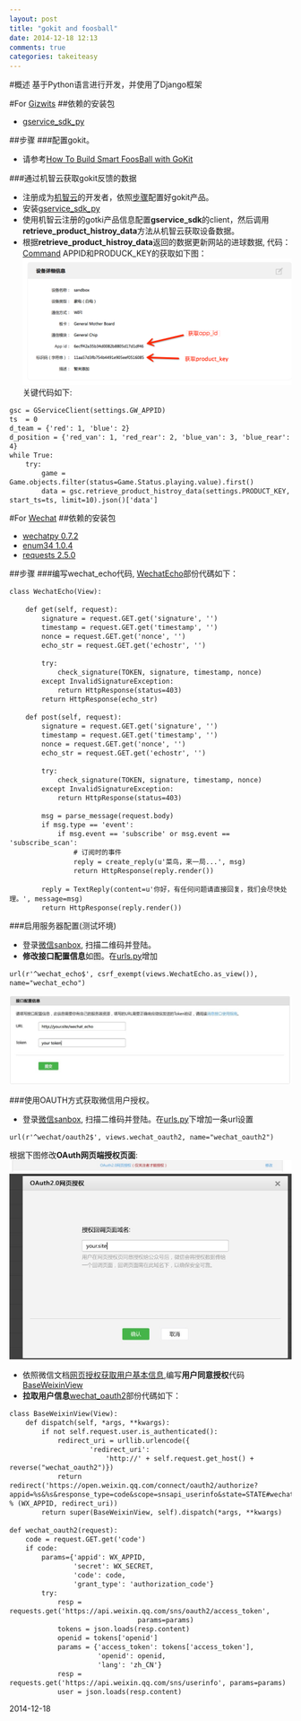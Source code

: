 ```yaml
---
layout: post
title: "gokit and foosball"
date: 2014-12-18 12:13
comments: true
categories: takeiteasy
---
```


#概述
基于Python语言进行开发，并使用了Django框架

#For [Gizwits](http://www.gizwits.com)
##依赖的安装包
* [gservice_sdk_py](https://github.com/gizwits/gservice_sdk_py)

##步骤
###配置gokit。
* 请参考[How To Build Smart FoosBall with GoKit](https://github.com/smartfoosball/foosball-mcu/wiki/How-To-Build-Smart-FoosBall-with-GoKit)

###通过机智云获取gokit反馈的数据
* 注册成为[机智云](http://www.gizwits.com)的开发者，依照[步骤](https://github.com/smartfoosball/foosball-mcu/wiki/How-To-Build-Smart-FoosBall-with-GoKit#步骤)配置好gokit产品。
* 安装[gservice_sdk_py](https://github.com/gizwits/gservice_sdk_py)
* 使用机智云注册的gotki产品信息配置**gservice_sdk**的client，然后调用**retrieve_product_histroy_data**方法从机智云获取设备数据。
* 根据**retrieve_product_histroy_data**返回的数据更新网站的进球数据, 代码：[Command](https://github.com/smartfoosball/fooscloud/blob/dev/smartfoosball/management/commands/goals.py)
APPID和PRODUCK_KEY的获取如下图：
  ![app_id_pk](/images/app_id_pkey.png)
  关键代码如下:

```
gsc = GServiceClient(settings.GW_APPID)
ts  = 0
d_team = {'red': 1, 'blue': 2}
d_position = {'red_van': 1, 'red_rear': 2, 'blue_van': 3, 'blue_rear': 4}
while True:
    try:
        game = Game.objects.filter(status=Game.Status.playing.value).first()
        data = gsc.retrieve_product_histroy_data(settings.PRODUCT_KEY, start_ts=ts, limit=10).json()['data']
```

#For [Wechat](http://weixin.qq.com/)
##依赖的安装包
* [wechatpy 0.7.2](https://pypi.python.org/pypi/wechatpy/0.7.2)
* [enum34 1.0.4](https://pypi.python.org/pypi/enum34/1.0.4)
* [requests 2.5.0](https://pypi.python.org/pypi/requests/2.5.0)

##步骤
###编写wechat_echo代码, [WechatEcho](https://github.com/smartfoosball/fooscloud/blob/dev/smartfoosball/views.py)部份代碼如下：
```
class WechatEcho(View):

    def get(self, request):
        signature = request.GET.get('signature', '')
        timestamp = request.GET.get('timestamp', '')
        nonce = request.GET.get('nonce', '')
        echo_str = request.GET.get('echostr', '')

        try:
            check_signature(TOKEN, signature, timestamp, nonce)
        except InvalidSignatureException:
            return HttpResponse(status=403)
        return HttpResponse(echo_str)

    def post(self, request):
        signature = request.GET.get('signature', '')
        timestamp = request.GET.get('timestamp', '')
        nonce = request.GET.get('nonce', '')
        echo_str = request.GET.get('echostr', '')

        try:
            check_signature(TOKEN, signature, timestamp, nonce)
        except InvalidSignatureException:
            return HttpResponse(status=403)

        msg = parse_message(request.body)
        if msg.type == 'event':
            if msg.event == 'subscribe' or msg.event == 'subscribe_scan':
                # 订阅时的事件
                reply = create_reply(u'菜鸟，来一局...', msg)
                return HttpResponse(reply.render())

        reply = TextReply(content=u'你好，有任何问题请直接回复，我们会尽快处理。', message=msg)
        return HttpResponse(reply.render())
``` 
###启用服务器配置(测试坏境)
* 登录[微信sanbox](http://mp.weixin.qq.com/debug/cgi-bin/sandbox?t=sandbox/login), 扫描二维码并登陆。
* **修改接口配置信息**如图。在[urls.py]()增加
```
url(r'^wechat_echo$', csrf_exempt(views.WechatEcho.as_view()), name="wechat_echo")
```
![api](/images/wechat_api_url.jpeg)

###使用OAUTH方式获取微信用户授权。
* 登录[微信sanbox](http://mp.weixin.qq.com/debug/cgi-bin/sandbox?t=sandbox/login), 扫描二维码并登陆。在[urls.py]()下增加一条url设置
```
url(r'^wechat/oauth2$', views.wechat_oauth2, name="wechat_oauth2")
```
根据下图修改**OAuth网页端授权页面**:
    ![api](/images/wechat_oauth1.png)  
    ![api](/images/wechat_oauth2.png)
* 依照微信文档[网页授权获取用户基本信息](http://mp.weixin.qq.com/wiki/17/c0f37d5704f0b64713d5d2c37b468d75.html),编写**用户同意授权**代码[BaseWeixinView](https://github.com/smartfoosball/fooscloud/blob/dev/smartfoosball/views.py)
* **拉取用户信息**[wechat_oauth2](https://github.com/smartfoosball/fooscloud/blob/dev/smartfoosball/views.py)部份代碼如下：

```
class BaseWeixinView(View):
    def dispatch(self, *args, **kwargs):
        if not self.request.user.is_authenticated():
            redirect_uri = urllib.urlencode({
                    'redirect_uri':
                        'http://' + self.request.get_host() + reverse("wechat_oauth2")})
            return redirect('https://open.weixin.qq.com/connect/oauth2/authorize?appid=%s&%s&response_type=code&scope=snsapi_userinfo&state=STATE#wechat_redirect' % (WX_APPID, redirect_uri))
        return super(BaseWeixinView, self).dispatch(*args, **kwargs)
    
def wechat_oauth2(request):
    code = request.GET.get('code')
    if code:
        params={'appid': WX_APPID,
                'secret': WX_SECRET,
                'code': code,
                'grant_type': 'authorization_code'}
        try:
            resp = requests.get('https://api.weixin.qq.com/sns/oauth2/access_token',
                                params=params)
            tokens = json.loads(resp.content)
            openid = tokens['openid']
            params = {'access_token': tokens['access_token'],
                      'openid': openid,
                      'lang': 'zh_CN'}
            resp = requests.get('https://api.weixin.qq.com/sns/userinfo', params=params)
            user = json.loads(resp.content)
```
2014-12-18